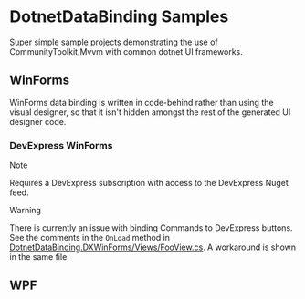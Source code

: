# DotnetDataBinding Samples

Super simple sample projects demonstrating the use of CommunityToolkit.Mvvm with common dotnet UI frameworks.

## WinForms

WinForms data binding is written in code-behind rather than using the visual designer, so that it isn't hidden amongst the
rest of the generated UI designer code.

### DevExpress WinForms

> [!NOTE]
> Requires a DevExpress subscription with access to the DevExpress Nuget feed.

> [!WARNING]
> There is currently an issue with binding Commands to DevExpress buttons. See the comments in the `OnLoad` method in [DotnetDataBinding.DXWinForms/Views/FooView.cs](./DotnetDataBinding.DXWinForms/Views/FooView.cs). A workaround is shown in the same file.

## WPF
